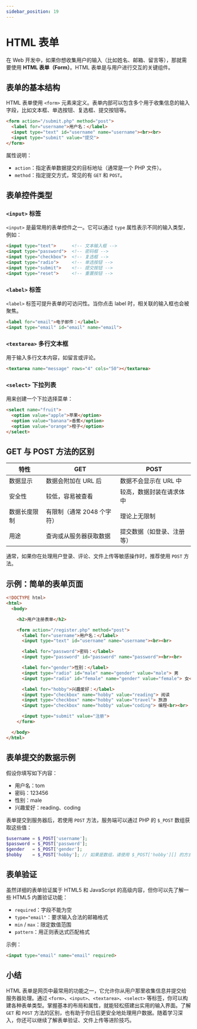 ```yaml
---
sidebar_position: 19
---
```


# HTML 表单

在 Web 开发中，如果你想收集用户的输入（比如姓名、邮箱、留言等），那就需要使用 **HTML 表单（Form）**。HTML 表单是与用户进行交互的关键组件。



## 表单的基本结构

HTML 表单使用 `<form>` 元素来定义。表单内部可以包含多个用于收集信息的输入字段，比如文本框、单选按钮、复选框、提交按钮等。

```html
<form action="/submit.php" method="post">
  <label for="username">用户名：</label>
  <input type="text" id="username" name="username"><br><br>
  <input type="submit" value="提交">
</form>
```

属性说明：

- `action`：指定表单数据提交的目标地址（通常是一个 PHP 文件）。
- `method`：指定提交方式，常见的有 `GET` 和 `POST`。



## 表单控件类型

### `<input>` 标签

`<input>` 是最常用的表单控件之一。它可以通过 `type` 属性表示不同的输入类型，例如：

```html
<input type="text">      <!-- 文本输入框 -->
<input type="password">  <!-- 密码框 -->
<input type="checkbox">  <!-- 复选框 -->
<input type="radio">     <!-- 单选按钮 -->
<input type="submit">    <!-- 提交按钮 -->
<input type="reset">     <!-- 重置按钮 -->
```

### `<label>` 标签

`<label>` 标签可提升表单的可访问性。当你点击 label 时，相关联的输入框也会被聚焦。

```html
<label for="email">电子邮件：</label>
<input type="email" id="email" name="email">
```

### `<textarea>` 多行文本框

用于输入多行文本内容，如留言或评论。

```html
<textarea name="message" rows="4" cols="50"></textarea>
```

### `<select>` 下拉列表

用来创建一个下拉选择菜单：

```html
<select name="fruit">
  <option value="apple">苹果</option>
  <option value="banana">香蕉</option>
  <option value="orange">橙子</option>
</select>
```



## GET 与 POST 方法的区别

| 特性         | GET                        | POST                       |
| ------------ | -------------------------- | -------------------------- |
| 数据显示     | 数据会附加在 URL 后        | 数据不会显示在 URL 中      |
| 安全性       | 较低，容易被查看           | 较高，数据封装在请求体中   |
| 数据长度限制 | 有限制（通常 2048 个字符） | 理论上无限制               |
| 用途         | 查询或从服务器获取数据     | 提交数据（如登录、注册等） |

通常，如果你在处理用户登录、评论、文件上传等敏感操作时，推荐使用 `POST` 方法。



## 示例：简单的表单页面

```html showLineNumbers
<!DOCTYPE html>
<html>
  <body>

    <h2>用户注册表单</h2>

    <form action="/register.php" method="post">
      <label for="username">用户名：</label>
      <input type="text" id="username" name="username"><br><br>

      <label for="password">密码：</label>
      <input type="password" id="password" name="password"><br><br>

      <label for="gender">性别：</label>
      <input type="radio" id="male" name="gender" value="male"> 男
      <input type="radio" id="female" name="gender" value="female"> 女<br><br>

      <label for="hobby">兴趣爱好：</label>
      <input type="checkbox" name="hobby" value="reading"> 阅读
      <input type="checkbox" name="hobby" value="travel"> 旅游
      <input type="checkbox" name="hobby" value="coding"> 编程<br><br>

      <input type="submit" value="注册">
    </form>

  </body>
</html>
```



## 表单提交的数据示例

假设你填写如下内容：

- 用户名：tom
- 密码：123456
- 性别：male
- 兴趣爱好：reading、coding

表单提交到服务器后，若使用 `POST` 方法，服务端可以通过 PHP 的 `$_POST` 数组获取这些值：

```php showLineNumbers
$username = $_POST['username'];
$password = $_POST['password'];
$gender   = $_POST['gender'];
$hobby    = $_POST['hobby']; // 如果是数组，请使用 $_POST['hobby'][] 的方式处理
```



## 表单验证

虽然详细的表单验证属于 HTML5 和 JavaScript 的高级内容，但你可以先了解一些 HTML5 内置验证功能：

- `required`：字段不能为空
- `type="email"`：要求输入合法的邮箱格式
- `min` / `max`：限定数值范围
- `pattern`：用正则表达式匹配格式

示例：

```html
<input type="email" name="email" required>
```



## 小结

HTML 表单是网页中最常用的功能之一，它允许你从用户那里收集信息并提交给服务器处理。通过 `<form>`、`<input>`、`<textarea>`、`<select>` 等标签，你可以构建各种表单类型。掌握基本的布局和属性，就能轻松搭建出实用的输入界面。了解 `GET` 和 `POST` 方法的区别，也有助于你日后更安全地处理用户数据。随着学习深入，你还可以继续了解表单验证、文件上传等进阶技巧。
